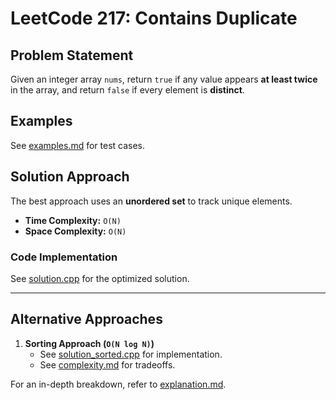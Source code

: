 # LeetCode 217: Contains Duplicate

## Problem Statement
Given an integer array `nums`, return `true` if any value appears **at least twice** in the array, and return `false` if every element is **distinct**.

## Examples
See [examples.md](examples.md) for test cases.

## Solution Approach
The best approach uses an **unordered set** to track unique elements.

- **Time Complexity:** `O(N)`
- **Space Complexity:** `O(N)`

### **Code Implementation**
See [solution.cpp](solution.cpp) for the optimized solution.

---

## Alternative Approaches
1. **Sorting Approach (`O(N log N)`)**  
   - See [solution_sorted.cpp](solution_sorted.cpp) for implementation.
   - See [complexity.md](complexity.md) for tradeoffs.

For an in-depth breakdown, refer to [explanation.md](explanation.md).